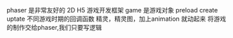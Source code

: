  phaser 是非常友好的 2D H5 游戏开发框架
 game 是游戏对象
 preload create uptate 不同游戏时期的回调函数 
 精灵，精灵图，加上animation 就动起来
 将游戏的制作交给phaser,我们只要写逻辑
 